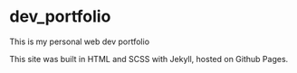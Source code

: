 # dev_portfolio
This is my personal web dev portfolio

This site was built in HTML and SCSS with Jekyll, hosted on Github Pages.
